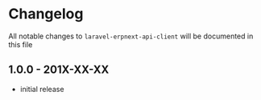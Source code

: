 # Changelog

All notable changes to `laravel-erpnext-api-client` will be documented in this file

## 1.0.0 - 201X-XX-XX

- initial release
